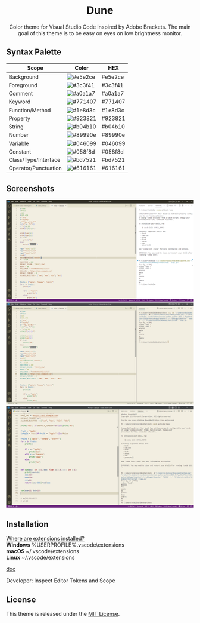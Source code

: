 <div align="center">

# Dune

Color theme for Visual Studio Code inspired by Adobe Brackets.
The main goal of this theme is to be easy on eyes on low brightness monitor.

</div>

## Syntax Palette

| Scope                | Color                                            | HEX     |
| -------------------- | ------------------------------------------------ | ------- |
| Background           | ![#e5e2ce](https://fakeimg.pl/35/e5e2ce/?text=+) | #e5e2ce |
| Foreground           | ![#3c3f41](https://fakeimg.pl/35/3c3f41/?text=+) | #3c3f41 |
| Comment              | ![#a0a1a7](https://fakeimg.pl/35/a0a1a7/?text=+) | #a0a1a7 |
| Keyword              | ![#771407](https://fakeimg.pl/35/771407/?text=+) | #771407 |
| Function/Method      | ![#1e8d3c](https://fakeimg.pl/35/1e8d3c/?text=+) | #1e8d3c |
| Property             | ![#923821](https://fakeimg.pl/35/923821/?text=+) | #923821 |
| String               | ![#b04b10](https://fakeimg.pl/35/b04b10/?text=+) | #b04b10 |
| Number               | ![#89990e](https://fakeimg.pl/35/89990e/?text=+) | #89990e |
| Variable             | ![#046099](https://fakeimg.pl/35/046099/?text=+) | #046099 |
| Constant             | ![#058f8d](https://fakeimg.pl/35/058f8d/?text=+) | #058f8d |
| Class/Type/Interface | ![#bd7521](https://fakeimg.pl/35/bd7521/?text=+) | #bd7521 |
| Operator/Punctuation | ![#616161](https://fakeimg.pl/35/616161/?text=+) | #616161 |

## Screenshots

![theme_old](screenshots/Code_2023-02-06_10-29-48.png)
![theme_new](screenshots/Code_2023-02-06_10-27-34.png)
![theme_new](screenshots/Code_2023-03-02_14-20-02.png)

## Installation
[Where are extensions installed?](https://code.visualstudio.com/docs/editor/extension-marketplace#_where-are-extensions-installed)    
**Windows** %USERPROFILE%\.vscode\extensions   
**macOS** ~/.vscode/extensions   
**Linux** ~/.vscode/extensions   

[doc](https://vscode-docs1.readthedocs.io/en/latest/getstarted/theme-color-reference/?q=panelTitle.activeBorder&check_keywords=yes&area=default)

Developer: Inspect Editor Tokens and Scope

## License

This theme is released under the [MIT License](https://github.com/vislupus/Dune/blob/main/LICENSE).

